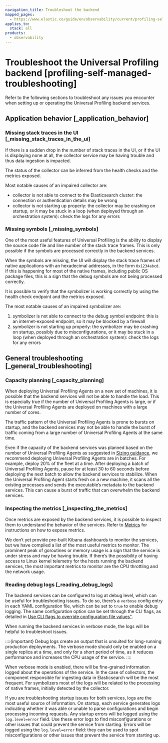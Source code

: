 ```yaml
---
navigation_title: Troubleshoot the backend
mapped_pages:
  - https://www.elastic.co/guide/en/observability/current/profiling-self-managed-troubleshooting.html
applies_to:
  stack: all
products:
  - observability
---
```




# Troubleshoot the Universal Profiling backend [profiling-self-managed-troubleshooting]


Refer to the following sections to troubleshoot any issues you encounter when setting up or operating the Universal Profiling backend services.


## Application behavior [_application_behavior] 


### Missing stack traces in the UI [_missing_stack_traces_in_the_ui] 

If there is a sudden drop in the number of stack traces in the UI, or if the UI is displaying none at all, the collector service may be having trouble and thus data ingestion is impacted.

The status of the collector can be inferred from the health checks and the metrics exposed.

Most notable causes of an impaired collector are:

* collector is not able to connect to the Elasticsearch cluster: the connection or authentication details may be wrong
* collector is not starting up properly: the collector may be crashing on startup, or it may be stuck in a loop (when deployed through an orchestration system): check the logs for any errors


### Missing symbols [_missing_symbols] 

One of the most useful features of Universal Profiling is the ability to display the source code file and line number of the stack trace frames. This is only possible if the symbols are processed correctly in the backend services.

When the symbols are missing, the UI will display the stack trace frames of native applications with an hexadecimal addresses, in the form `0x1234abcd`. If this is happening for most of the native frames, including public OS package files, this is a sign that the debug symbols are not being processed correctly.

It is possible to verify that the symbolizer is working correctly by using the health check endpoint and the metrics exposed.

The most notable causes of an impaired symbolizer are:

1. symbolizer is not able to connect to the debug symbol endpoint: this is an internet-exposed endpoint, so it may be blocked by a firewall
2. symbolizer is not starting up properly: the symbolizer may be crashing on startup, possibly due to misconfigurations, or it may be stuck in a loop (when deployed through an orchestration system): check the logs for any errors


## General troubleshooting [_general_troubleshooting] 


### Capacity planning [_capacity_planning] 

When deploying Universal Profiling Agents on a new set of machines, it is possible that the backend services will not be able to handle the load. This is especially true if the number of Universal Profiling Agents is large, or if the Universal Profiling Agents are deployed on machines with a large number of cores.

The traffic pattern of the Universal Profiling Agents is prone to bursts on startup, and the backend services may not be able to handle the burst of traffic coming from a large number of Universal Profiling Agents at the same time.

Even if the capacity of the backend services was planned based on the number of Universal Profiling Agents as suggested in [Sizing guidance](../../../solutions/observability/infra-and-hosts/operate-universal-profiling-backend.md#profiling-self-managed-ops-sizing-guidance), we recommend deploying Universal Profiling Agents are in batches. For example, deploy 20% of the fleet at a time. After deploying a batch of Universal Profiling Agents, pause for at least 30 to 60 seconds before deploying the next batch to allow the backend services to stabilize. When the Universal Profiling Agent starts fresh on a new machine, it scans all the existing processes and sends the executable’s metadata to the backend services. This can cause a burst of traffic that can overwhelm the backend services.


### Inspecting the metrics [_inspecting_the_metrics] 

Once metrics are exposed by the backend services, it is possible to inspect them to understand the behavior of the services. Refer to [Metrics](../../../solutions/observability/infra-and-hosts/operate-universal-profiling-backend.md#profiling-self-managed-ops-monitoring-metrics) for instructions on how to expose metrics.

We don’t yet provide pre-built Kibana dashboards to monitor the services, but we have compiled a list of the most useful metrics to monitor. The prominent peak of goroutines or memory usage is a sign that the service is under stress and may be having trouble. If there’s the possibility of having access to Linux kernel telemetry for the hosts running the backend services, the most important metrics to monitor are the CPU throttling and the network usage.


### Reading debug logs [_reading_debug_logs] 

The backend services can be configured to log at debug level, which can be useful for troubleshooting issues. To do so, there’s a `verbose` config entry in each YAML configuration file, which can be set to `true` to enable debug logging. The same configuration option can be set through the CLI flags, as detailed in [Use CLI flags to override configuration file values"](../../../solutions/observability/infra-and-hosts/operate-universal-profiling-backend.md#profiling-self-managed-ops-configuration-cli-overrides).

When running the backend services in verbose mode, the logs will be helpful to troubleshoot issues.

::::{important} 
Debug logs create an output that is unsuited for long-running production deployments. The verbose mode should only be enabled on a single replica at a time, and only for a short period of time, as it reduces performance and increases the CPU usage of the service.
::::


When verbose mode is enabled, there will be fine-grained information logged about the operations of the service. In the case of collectors, the component responsible for ingesting data in Elasticsearch will be the most frequent. For symbolizers most of the logs will be related to the processing of native frames, initially detected by the collector.

If you are troubleshooting startup issues for both services, logs are the most useful source of information. On startup, each service generates logs indicating whether it was able or unable to parse configurations and begin processing incoming requests. Any startup errors will be logged using the `log.level=error` field. Use these error logs to find misconfigurations or other issues that could prevent the service from starting. Errors will be logged using the `log.level=error` field: they can be used to spot misconfigurations or other issues that prevent the service from starting up.

